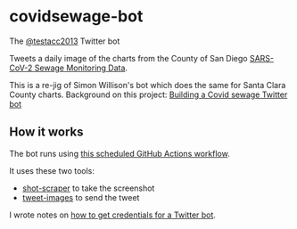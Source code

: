 # covidsewage-bot

The [@testacc2013](https://twitter.com/testacc2013) Twitter bot

Tweets a daily image of the charts from the County of San Diego [SARS-CoV-2 Sewage Monitoring Data](https://sd-sequencing.info/wastewater).

This is a re-jig of Simon Willison's bot which does the same for Santa Clara County charts.
Background on this project: [Building a Covid sewage Twitter bot](https://simonwillison.net/2022/Apr/18/covid-sewage/)

## How it works

The bot runs using [this scheduled GitHub Actions workflow](https://github.com/simonw/covidsewage-bot/blob/main/.github/workflows/tweet.yml).

It uses these two tools:

- [shot-scraper](https://datasette.io/tools/shot-scraper) to take the screenshot
- [tweet-images](https://github.com/simonw/tweet-images) to send the tweet

I wrote notes on [how to get credentials for a Twitter bot](https://til.simonwillison.net/twitter/credentials-twitter-bot).

